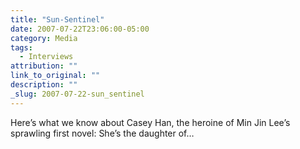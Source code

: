 ```yaml
---
title: "Sun-Sentinel"
date: 2007-07-22T23:06:00-05:00
category: Media
tags:
  - Interviews
attribution: ""
link_to_original: ""
description: ""
_slug: 2007-07-22-sun_sentinel
---
```


Here’s what we know about Casey Han, the heroine of Min Jin Lee’s sprawling first novel: She’s the daughter of…
